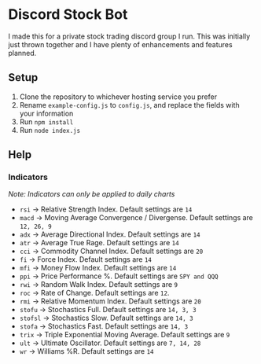 # Discord Stock Bot
I made this for a private stock trading discord group I run. This was initially just thrown together and I have plenty of enhancements and features planned.

## Setup

1. Clone the repository to whichever hosting service you prefer
2. Rename `example-config.js` to `config.js`, and replace the fields with your information
3. Run `npm install`
3. Run `node index.js`

## Help

### Indicators
_Note: Indicators can only be applied to daily charts_
- `rsi` -> Relative Strength Index. Default settings are `14`
- `macd` -> Moving Average Convergence / Divergense. Default settings are `12, 26, 9`
- `adx` -> Average Directional Index. Default settings are `14`
- `atr` -> Average True Rage. Default settings are `14`
- `cci` -> Commodity Channel Index. Default settings are `20`
- `fi` -> Force Index. Default settings are `14`
- `mfi` -> Money Flow Index. Default settings are `14`
- `ppi` -> Price Performance %. Default settings are `SPY and QQQ`
- `rwi` -> Random Walk Index. Default settings are `9`
- `roc` -> Rate of Change. Default settings are `12`.
- `rmi` -> Relative Momentum Index. Default settings are `20`
- `stofu` -> Stochastics Full. Default settings are `14, 3, 3`
- `stofsl` -> Stochastics Slow. Default settings are `14, 3`
- `stofa` -> Stochastics Fast. Default settings are `14, 3`
- `trix` -> Triple Exponential Moving Average. Default settings are `9`
- `ult` -> Ultimate Oscillator. Default settings are `7, 14, 28`
- `wr` -> Williams %R. Default settings are `14`